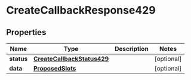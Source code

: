 # CreateCallbackResponse429

## Properties
Name | Type | Description | Notes
------------ | ------------- | ------------- | -------------
**status** | [**CreateCallbackStatus429**](CreateCallbackStatus429.md) |  |  [optional]
**data** | [**ProposedSlots**](ProposedSlots.md) |  |  [optional]
